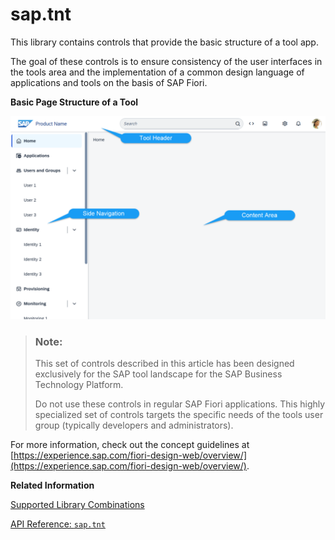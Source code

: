 <!-- loiod8374d578a4c4f9498f9f14a6672c8bb -->

# sap.tnt

This library contains controls that provide the basic structure of a tool app.

The goal of these controls is to ensure consistency of the user interfaces in the tools area and the implementation of a common design language of applications and tools on the basis of SAP Fiori.

  
  
**Basic Page Structure of a Tool**

![](images/General_page_structure_of_a_tool_1401097.png "Basic Page Structure of a Tool")

> ### Note:  
> This set of controls described in this article has been designed exclusively for the SAP tool landscape for the SAP Business Technology Platform.
> 
> Do not use these controls in regular SAP Fiori applications. This highly specialized set of controls targets the specific needs of the tools user group \(typically developers and administrators\).

For more information, check out the concept guidelines at [https://experience.sap.com/fiori-design-web/overview/](https://experience.sap.com/fiori-design-web/overview/).

**Related Information**  


[Supported Library Combinations](../02_Read-Me-First/supported-library-combinations-363cd16.md "OpenUI5 provides a set of JavaScript and CSS libraries, which can be combined in an application using the combinations that are supported.")

[API Reference: `sap.tnt`](https://ui5.sap.com/#/api/sap.tnt)

